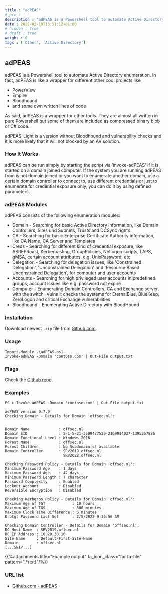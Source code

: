 ```yaml
---
title : "adPEAS"
# pre : ' '
description : "adPEAS is a Powershell tool to automate Active Directory enumeration."
date : 2022-02-10T13:51:12+01:00
# hidden : true
# draft : true
weight : 0
tags : ['Other', 'Active Directory']
---
```


## adPEAS

adPEAS is a Powershell tool to automate Active Directory enumeration. In fact, adPEAS is like a wrapper for different other cool projects like

* PowerView
* Empire
* Bloodhound
* and some own written lines of code

As said, adPEAS is a wrapper for other tools. They are almost all written in pure Powershell but some of them are included as compressed binary blob or C# code.

adPEAS-Light is a version without Bloodhound and vulnerability checks and it is more likely that it will not blocked by an AV solution.

### How It Works

adPEAS can be run simply by starting the script via 'invoke-adPEAS' if it is started on a domain joined computer. If the system you are running adPEAS from is not domain joined or you want to enumerate another domain, use a certain domain controller to connect to, use different credentials or just to enumerate for credential exposure only, you can do it by using defined parameters.

### adPEAS Modules

adPEAS consists of the following enumeration modules:

* Domain - Searching for basic Active Directory information, like Domain Controllers, Sites und Subnets, Trusts and DCSync rights
* CA - Searching for basic Enterprise Certificate Authority information, like CA Name, CA Server and Templates
* Creds - Searching for different kind of credential exposure, like ASREPRoast, Kerberoasting, GroupPolicies, Netlogon scripts, LAPS, gMSA, certain account attributes, e.g. UnixPassword, etc.
* Delegation - Searching for delegation issues, like 'Constrained Delegation', 'Unconstrained Delegation' and 'Resource Based Unconstrained Delegation', for computer and user accounts
* Accounts - Searching for high privileged user accounts in predefined groups, account issues like e.g. password not expire
* Computer - Enumerating Domain Controllers, CA and Exchange server, with the switch -Vulns it checks the systems for EternalBlue, BlueKeep, ZeroLogon and critical Exchange vulnerabilities
* Bloodhound - Enumerating Active Directory with BloodHound

### Installation

Download newest `.zip` file from [Github.com](https://github.com/61106960/adPEAS/archive/refs/heads/main.zip).

### Usage

```plain
Import-Module .\adPEAS.ps1
Invoke-adPEAS -Domain 'contoso.com' | Out-File output.txt
```

### Flags

Check the [Github repo](https://github.com/61106960/adPEAS).

### Examples

```plain
PS > Invoke-adPEAS -Domain 'contoso.com' | Out-File output.txt

adPEAS version 0.7.9
Checking Domain - Details for Domain 'offsec.nl':


Domain Name             : offsec.nl
Domain SID              : S-1-5-21-3509477529-2169914037-1395257886
Domain Functional Level : Windows 2016
Forest Name             : offsec.nl
Forest Children         : No Subdomain[s] available
Domain Controller       : SRV2019.offsec.nl
                          SRV2022.offsec.nl

Checking Password Policy - Details for Domain 'offsec.nl':
Minimum Password Age    : 1 days
Maximum Password Age    : 42 days
Minimum Password Length : 7 character
Password Complexity     : Enabled
Lockout Account         : Disabled
Reversible Encryption   : Disabled

Checking Kerberos Policy - Details for Domain 'offsec.nl':
Maximum Age of TGT            : 10 hours
Maximum Age of TGS            : 600 minutes
Maximum Clock Time Difference : 5 minutes
Krbtgt Password Last Set      : 2/5/2022 9:36:56 AM

Checking Domain Controller - Details for Domain 'offsec.nl':
DC Host Name  : SRV2019.offsec.nl
DC IP Address : 10.20.30.10
Site Name     : Default-First-Site-Name
Domain        : offsec.nl
[...SNIP...]
```

{{%attachments title="Example output" fa_icon_class="far fa-file" pattern=".*(txt)"/%}}

### URL list

* [Github.com - adPEAS](https://github.com/61106960/adPEAS)
